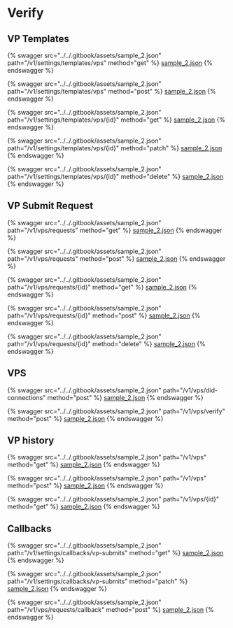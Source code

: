 # Verify

## VP Templates

{% swagger src="../../.gitbook/assets/sample_2.json" path="/v1/settings/templates/vps" method="get" %}
[sample_2.json](../../.gitbook/assets/sample_2.json)
{% endswagger %}

{% swagger src="../../.gitbook/assets/sample_2.json" path="/v1/settings/templates/vps" method="post" %}
[sample_2.json](../../.gitbook/assets/sample_2.json)
{% endswagger %}

{% swagger src="../../.gitbook/assets/sample_2.json" path="/v1/settings/templates/vps/{id}" method="get" %}
[sample_2.json](../../.gitbook/assets/sample_2.json)
{% endswagger %}

{% swagger src="../../.gitbook/assets/sample_2.json" path="/v1/settings/templates/vps/{id}" method="patch" %}
[sample_2.json](../../.gitbook/assets/sample_2.json)
{% endswagger %}

{% swagger src="../../.gitbook/assets/sample_2.json" path="/v1/settings/templates/vps/{id}" method="delete" %}
[sample_2.json](../../.gitbook/assets/sample_2.json)
{% endswagger %}

## VP Submit Request

{% swagger src="../../.gitbook/assets/sample_2.json" path="/v1/vps/requests" method="get" %}
[sample_2.json](../../.gitbook/assets/sample_2.json)
{% endswagger %}

{% swagger src="../../.gitbook/assets/sample_2.json" path="/v1/vps/requests" method="post" %}
[sample_2.json](../../.gitbook/assets/sample_2.json)
{% endswagger %}

{% swagger src="../../.gitbook/assets/sample_2.json" path="/v1/vps/requests/{id}" method="get" %}
[sample_2.json](../../.gitbook/assets/sample_2.json)
{% endswagger %}

{% swagger src="../../.gitbook/assets/sample_2.json" path="/v1/vps/requests/{id}" method="post" %}
[sample_2.json](../../.gitbook/assets/sample_2.json)
{% endswagger %}

{% swagger src="../../.gitbook/assets/sample_2.json" path="/v1/vps/requests/{id}" method="delete" %}
[sample_2.json](../../.gitbook/assets/sample_2.json)
{% endswagger %}

## VPS

{% swagger src="../../.gitbook/assets/sample_2.json" path="/v1/vps/did-connections" method="post" %}
[sample_2.json](../../.gitbook/assets/sample_2.json)
{% endswagger %}

{% swagger src="../../.gitbook/assets/sample_2.json" path="/v1/vps/verify" method="post" %}
[sample_2.json](../../.gitbook/assets/sample_2.json)
{% endswagger %}

## VP history

{% swagger src="../../.gitbook/assets/sample_2.json" path="/v1/vps" method="get" %}
[sample_2.json](../../.gitbook/assets/sample_2.json)
{% endswagger %}

{% swagger src="../../.gitbook/assets/sample_2.json" path="/v1/vps" method="post" %}
[sample_2.json](../../.gitbook/assets/sample_2.json)
{% endswagger %}

{% swagger src="../../.gitbook/assets/sample_2.json" path="/v1/vps/{id}" method="get" %}
[sample_2.json](../../.gitbook/assets/sample_2.json)
{% endswagger %}

## Callbacks

{% swagger src="../../.gitbook/assets/sample_2.json" path="/v1/settings/callbacks/vp-submits" method="get" %}
[sample_2.json](../../.gitbook/assets/sample_2.json)
{% endswagger %}

{% swagger src="../../.gitbook/assets/sample_2.json" path="/v1/settings/callbacks/vp-submits" method="patch" %}
[sample_2.json](../../.gitbook/assets/sample_2.json)
{% endswagger %}

{% swagger src="../../.gitbook/assets/sample_2.json" path="/v1/vps/requests/callback" method="post" %}
[sample_2.json](../../.gitbook/assets/sample_2.json)
{% endswagger %}
